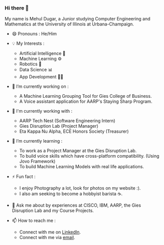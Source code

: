 ### Hi there 👋

<!--
**mehul6810/mehul6810** is a ✨ _special_ ✨ repository because its `README.md` (this file) appears on your GitHub profile.

Here are some ideas to get you started:

- 🔭 I’m currently working on ...
- 🌱 I’m currently learning ...
- 👯 I’m looking to collaborate on ...
- 🤔 I’m looking for help with ...
- 💬 Ask me about ...
- 📫 How to reach me: ...
- 😄 Pronouns: ...
- ⚡ Fun fact: ...
-->

My name is Mehul Dugar, a Junior studying Computer Engineering and Mathematics at the University of Illinois at Urbana-Champaign.

- 😄 Pronouns : He/Him

- 💡 My Interests :
  - Artificial Intelligence 🧠
  - Machine Learning ⚙️
  - Robotics 🤖
  - Data Science 📊
  - App Development 👨‍💻

- 🔭 I’m currently working on :
  - A Machine Learning Grouping Tool for Gies College of Business.
  - A Voice assistant application for AARP's Staying Sharp Program.

- 💼 I'm currently working with :
  - AARP Tech Nest                         (Software Engineering Intern)
  - Gies Disruption Lab                    (Project Manager)
  - Eta Kappa Nu Alpha, ECE Honors Society (Treasurer)
  
- 🌱 I’m currently learning :
  - To work as a Project Manager at the Gies Disruption Lab.
  - To build voice skills which have cross-platform compatibility. (Using Jovo Framework)
  - To build Machine Learning Models with real life applications.
  
- ⚡ Fun fact :
  - I enjoy Photography a lot, look for photos on my website :).
  - I also am seeking to become a hobbyist barista ☕️.
  
- 💬 Ask me about by experiences at CISCO, IBM, AARP, the Gies Disruption Lab and my Course Projects.

- 📫 How to reach me : 
  - Connect with me on [LinkedIn](https://www.linkedin.com/in/mehuldugar/).
  - Connect with me via [email](mailto:mehuldugar@gmail.com?subject=[GitHub]%20Github%20Profile).
  


